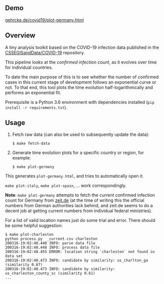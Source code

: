 ## Demo

[gehrcke.de/covid19/plot-germany.html](https://gehrcke.de/covid19/plot-germany.html)

## Overview

A tiny analysis toolkit based on the COVID-19 infection data published in the
[CSSEGISandData/COVID-19](https://github.com/CSSEGISandData/COVID-19)
repository.

This pipeline looks at the _confirmed infection count_, as it evolves over time
for individual countries.

To date the main purpose of this is to see whether the number of confirmed
cases in this current stage of development follows an exponential curve or not.
To that end, this tool plots the time evolution half-logarithmically and
performs an exponential fit.

Prerequisite is a Python 3.6 environment with dependencies installed (`pip install -r requirements.txt`).

## Usage

1. Fetch raw data (can also be used to subsequently update the data):

   ```
   $ make fetch-data
   ```

2. Generate time evolution plots for a specific country or region, for example:

   ```
   $ make plot-germany
   ```

This generates `plot-germany.html`, and tries to automatically open it.

`make plot-italy`, `make plot-spain`, ... work correspondingly.

**Note**: `make plot-germany` attempts to fetch the current confirmed infection
count for Germany from [zeit.de](https://www.zeit.de/) (at the time of writing
this the official numbers from German authorities lack behind, and zeit.de
seems to do a decent job at getting current numbers from individual federal
ministries).

For a list of valid location names just do some trial and error. There should
be some helpful suggestion:

```
$ make plot-charleston
python process.py  _current.csv charleston
200316-19:02:40.440 INFO: parse data file
200316-19:02:40.448 INFO: process data file
200316-19:02:40.455 ERROR: location string `charleston` not found in data set
200316-19:02:40.473 INFO: candidate by similarity: us_charlton_ga (similarity 0.67)
200316-19:02:40.473 INFO: candidate by similarity: us_charleston_county_sc (similarity 0.61)
...
```
